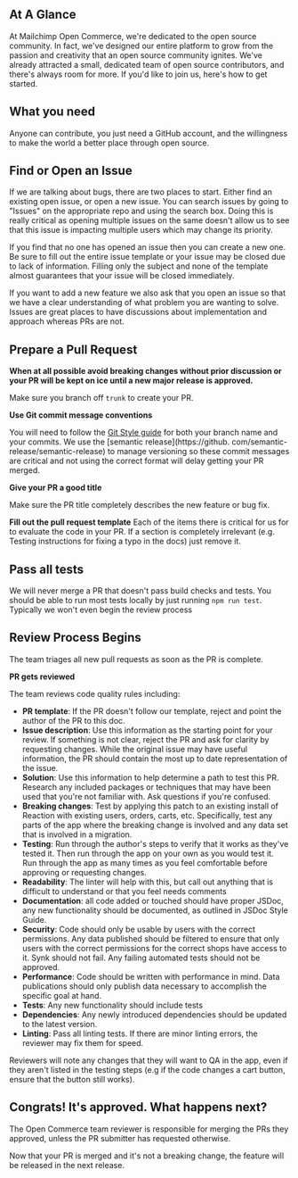 ## At A Glance

At Mailchimp Open Commerce, we're dedicated to the open source community. In fact, we've designed our entire platform to grow from the passion and creativity that an open source community ignites. We've already attracted a small, dedicated team of open source contributors, and there's always room for more. If you'd like to join us, here's how to get started.

## What you need

Anyone can contribute, you just need a GitHub account, and the willingness to make the world a better place through open source.

## Find or Open an Issue

If we are talking about bugs, there are two places to start. Either find an existing open issue, or open a new issue.
You can search issues by going to "Issues" on the appropriate repo and using the search box. Doing this is really 
critical as opening multiple issues on the same doesn't allow us to see that this issue is impacting multiple users 
which may change its priority.

If you find that no one has opened an issue then you can create a new one. Be sure to fill out the entire issue 
template or your issue may be closed due to lack of information. Filling only the subject and none of the template 
almost guarantees that your issue will be closed immediately.

If you want to add a new feature we also ask that you open an issue so that we have a clear understanding of what 
problem you are wanting to solve. Issues are great places to have discussions about implementation and approach 
whereas PRs are not.


## Prepare a Pull Request

**When at all possible avoid breaking changes without prior discussion or your PR will be kept on ice until a new 
major release is approved.**

Make sure you branch off `trunk` to create your PR.

**Use Git commit message conventions**

You will need to follow the [Git Style guide](../docs/git-style-guide/) for both your branch name and your commits. 
We use the [semantic release](https://github. com/semantic-release/semantic-release) to manage versioning so these commit messages are critical and not using the 
correct format will delay getting your PR merged.

**Give your PR a good title**

Make sure the PR title completely describes the new feature or bug fix.

**Fill out the pull request template**
Each of the items there is critical for us for to evaluate the code in your PR. If a section is completely 
irrelevant (e.g. Testing instructions for fixing a typo in the docs) just remove it.

## Pass all tests

We will never merge a PR that doesn't pass build checks and tests. You should be able to run most tests locally by 
just running `npm run test`. Typically we won't even begin the review process 

## Review Process Begins

The team triages all new pull requests as soon as the PR is complete.

**PR gets reviewed**

The team reviews code quality rules including:

  * **PR template**: If the PR doesn't follow our template, reject and point the author of the PR to this doc.
  * **Issue description**: Use this information as the starting point for your review. If something is not clear, reject the PR and ask for clarity by requesting changes. While the original issue may have useful information, the PR should contain the most up to date representation of the issue.
  * **Solution**: Use this information to help determine a path to test this PR. Research any included packages or 
     techniques that may have been used that you're not familiar with. Ask questions if you're confused.
  * **Breaking changes**: Test by applying this patch to an existing install of Reaction with existing users, orders, 
    carts, etc. Specifically, test any parts of the app where the breaking change is involved and any data set that is involved in a migration.
  * **Testing**: Run through the author's steps to verify that it works as they've tested it. Then run through the app 
    on your own as you would test it. Run through the app as many times as you feel comfortable before approving or requesting changes.
  * **Readability**: The linter will help with this, but call out anything that is difficult to understand or that you 
    feel needs comments 
  * **Documentation**: all code added or touched should have proper JSDoc, any new functionality should be documented, as outlined in JSDoc Style Guide. 
  * **Security**: Code should only be usable by users with the correct permissions. Any data published should be 
    filtered to ensure that only users with the correct permissions for the correct shops have access to it. Synk should not fail. Any failing automated tests should not be approved.
  * **Performance**: Code should be written with performance in mind. Data publications should only publish data 
    necessary to accomplish the specific goal at hand. 
  * **Tests**: Any new functionality should include tests
  * **Dependencies**: Any newly introduced dependencies should be updated to the latest version. 
  * **Linting**: Pass all linting tests. If there are minor linting errors, the reviewer may fix them for speed.

Reviewers will note any changes that they will want to QA in the app, even if they aren't listed in the testing steps (e.g if the code changes a cart button, ensure that the button still works).


## Congrats! It's approved. What happens next?
The Open Commerce team reviewer is responsible for merging the PRs they approved, unless the PR submitter has requested 
otherwise.

Now that your PR is merged and it's not a breaking change, the feature will be released in the next release. 
